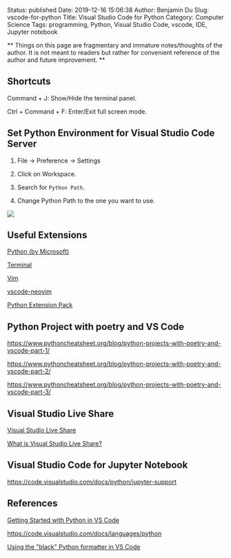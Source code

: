 Status: published
Date: 2019-12-16 15:06:38
Author: Benjamin Du
Slug: vscode-for-python
Title: Visual Studio Code for Python
Category: Computer Science
Tags: programming, Python, Visual Studio Code, vscode, IDE, Jupyter notebook

**
Things on this page are fragmentary and immature notes/thoughts of the author.
It is not meant to readers but rather for convenient reference of the author and future improvement.
**

## Shortcuts 

Command + J: Show/Hide the terminal panel.

Ctrl + Command + F: Enter/Exit full screen mode.


## Set Python Environment for Visual Studio Code Server

1. File -> Preference -> Settings

2. Click on Workspace.

3. Search for `Python Path`.

4. Change Python Path to the one you want to use.

![](https://user-images.githubusercontent.com/824507/69910283-b7b41300-13bd-11ea-83f0-5f959c68532f.png)

## Useful Extensions

[Python (by Microsoft)](https://marketplace.visualstudio.com/items?itemName=ms-python.python)

[Terminal](https://marketplace.visualstudio.com/items?itemName=formulahendry.terminal)

[Vim](https://marketplace.visualstudio.com/items?itemName=vscodevim.vim)

[vscode-neovim](https://marketplace.visualstudio.com/items?itemName=asvetliakov.vscode-neovim)

[Python Extension Pack](https://marketplace.visualstudio.com/items?itemName=donjayamanne.python-extension-pack)

## Python Project with poetry and VS Code

https://www.pythoncheatsheet.org/blog/python-projects-with-poetry-and-vscode-part-1/

https://www.pythoncheatsheet.org/blog/python-projects-with-poetry-and-vscode-part-2/

https://www.pythoncheatsheet.org/blog/python-projects-with-poetry-and-vscode-part-3/

## Visual Studio Live Share

[Visual Studio Live Share](https://visualstudio.microsoft.com/services/live-share/)

[What is Visual Studio Live Share?](https://docs.microsoft.com/en-us/visualstudio/liveshare/)

## Visual Studio Code for Jupyter Notebook

https://code.visualstudio.com/docs/python/jupyter-support

## References

[Getting Started with Python in VS Code](https://code.visualstudio.com/docs/python/python-tutorial)

https://code.visualstudio.com/docs/languages/python

[Using the "black" Python formatter in VS Code](https://gist.github.com/kstrauser/c0cf3c440c3bffed60cb8e85de7f6649)

